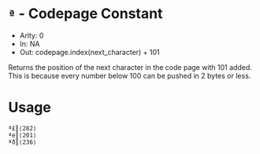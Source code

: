 # `ª` - Codepage Constant

- Arity: 0
- In: NA
- Out: codepage.index(next_character) + 101

Returns the position of the next character in the code page with 101 added. This is because every number below 100 can be pushed in 2 bytes or less.

# Usage
```
ª£║⟨282⟩
ªe║⟨201⟩
ªð║⟨236⟩
```
